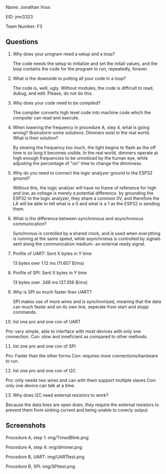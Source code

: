 Name: Jonathan Voss

EID: jmv3323

Team Number: F3

## Questions

1. Why does your program need a setup and a loop?

    The code needs the setup to initialize and set the initail values, and the loop contains the code for the program to run, repeatedly, forever.

2. What is the downside to putting all your code in a loop?

    The code is, well, ugly. Without modules, the code is difficult to read, dubug, and edit. Please, do not do this.

3. Why does your code need to be compiled?

    The compiler converts high level code into machine code which the computer can read and execute.

4. When lowering the frequency in procedure A, step 4, what is going wrong? Brainstorm some solutions. Dimmers exist in the real world. What is their solution?

    By slowing the frequency too much, the light begins to flash as the off time is so long it becomes visible. In the real world, dimmers operate at high enough 
	frequencies to be unnoticed by the human eye, while adjusting the percentage of "on" time to change the dimmness.

5. Why do you need to connect the logic analyzer ground to the ESP32 ground?

    Without this, the logic analizer will have no frame of reference for high and low, as voltage is merely a potential difference. by grounding the ESP32 to the 
	logic analyzer, they share a common 0V, and therefore the LA will be able to tell what is a 0 and what is a 1 as the ESP32 is sending them.

6. What is the difference between synchronous and asynchronous communication?

    Synchronus is contolled by a shared clock, and is used when everything is running at the same speed, while asynchronus is controlled by signals sent along the 
	communication medium- an external ready signal.

7. Profile of UART: Sent X bytes in Y time 

    13 bytes over 1.12 ms (11.607 B/ms)

8. Profile of SPI: Sent X bytes in Y time

    13 bytes over .348 ms (37.356 B/ms)

9. Why is SPI so much faster than UART?

    SPI makes use of more wires and is synchronized, meaning that the data can much faster and on its own line, seperate from start and stopp commands.

10. list one pro and one con of UART

Pro: very simple, able to interface with most devices with only one connection.
Con: slow and inneficient as compared to other methods.

11. list one pro and one con of SPI

Pro: Faster than the other forms
Con: requires more connections/hardware to run.

12. list one pro and one con of I2C

Pro: only needs two wires and can with them support multiple slaves
Con: only one device can talk at a time.

13. Why does I2C need external resistors to work?

Because the data lines are open drain, they require the external resistors to prevent them from sinking current and being unable to corecly output.

## Screenshots

Procedure A, step 1:
img/TimedBlink.png

Procedure A, step 4:
img/dimmer.png

Procedure B, UART:
img/UARTtest.png

Procedure B, SPI:
img/SPItest.png
